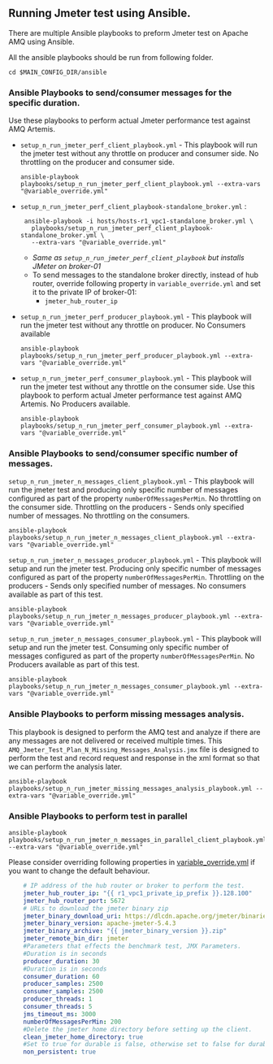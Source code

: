 ## Running Jmeter test using Ansible.

There are multiple Ansible playbooks to preform Jmeter test on Apache AMQ using Ansible.

All the ansible playbooks should be run from following folder.

```shell
cd $MAIN_CONFIG_DIR/ansible
```


### Ansible Playbooks to send/consumer messages for the specific duration.
Use these playbooks to perform actual Jmeter performance test against AMQ Artemis.


* `setup_n_run_jmeter_perf_client_playbook.yml` - This playbook will run the jmeter test without any throttle on producer and consumer side. 
No throttling on the producer and consumer side.

  ```shell
  ansible-playbook playbooks/setup_n_run_jmeter_perf_client_playbook.yml --extra-vars "@variable_override.yml"
  ```

* `setup_n_run_jmeter_perf_client_playbook-standalone_broker.yml` :
   ```shell
    ansible-playbook -i hosts/hosts-r1_vpc1-standalone_broker.yml \
      playbooks/setup_n_run_jmeter_perf_client_playbook-standalone_broker.yml \
      --extra-vars "@variable_override.yml"
   ```

  * _Same as `setup_n_run_jmeter_perf_client_playbook` but installs JMeter on broker-01_
  * To send messages to the standalone broker directly, instead of hub router, override following 
    property in `variable_override.yml` and set it to the private IP of broker-01:
    * `jmeter_hub_router_ip`

* `setup_n_run_jmeter_perf_producer_playbook.yml` - This playbook will run the jmeter test without any throttle on producer. 
No Consumers available

    ```shell
    ansible-playbook playbooks/setup_n_run_jmeter_perf_producer_playbook.yml --extra-vars "@variable_override.yml"
    ```

* `setup_n_run_jmeter_perf_consumer_playbook.yml` - This playbook will run the jmeter test without any throttle on the consumer side. Use this playbook to perform actual Jmeter performance test against AMQ Artemis.
No Producers available.

    ```shell
    ansible-playbook playbooks/setup_n_run_jmeter_perf_consumer_playbook.yml --extra-vars "@variable_override.yml"
    ```

### Ansible Playbooks to send/consumer specific number of messages.

`setup_n_run_jmeter_n_messages_client_playbook.yml` - This playbook will run the jmeter test and producing only specific number of messages configured as part of the property `numberOfMessagesPerMin`. No throttling on the consumer side. 
Throttling on the producers - Sends only specified number of messages. 
No throttling on the consumers. 

```shell
ansible-playbook playbooks/setup_n_run_jmeter_n_messages_client_playbook.yml --extra-vars "@variable_override.yml"
```

`setup_n_run_jmeter_n_messages_producer_playbook.yml` - This playbook will setup and run the jmeter test. Producing only specific number of messages configured as part of the property `numberOfMessagesPerMin`. 
Throttling on the producers - Sends only specified number of messages.
No consumers available as part of this test.

```shell
ansible-playbook playbooks/setup_n_run_jmeter_n_messages_producer_playbook.yml --extra-vars "@variable_override.yml"
```

`setup_n_run_jmeter_n_messages_consumer_playbook.yml` - This playbook will setup and run the jmeter test. Consuming only specific number of messages configured as part of the property `numberOfMessagesPerMin`.
No Producers available as part of this test.

```shell
ansible-playbook playbooks/setup_n_run_jmeter_n_messages_consumer_playbook.yml --extra-vars "@variable_override.yml"
```

### Ansible Playbooks to perform missing messages analysis.
This playbook is designed to perform the AMQ test and analyze if there are any messages are not delivered or received multiple times. This `AMQ_Jmeter_Test_Plan_N_Missing_Messages_Analysis.jmx` file is designed to perform the test and record request and response in the xml format so that we can perform the analysis later. 

```shell
ansible-playbook playbooks/setup_n_run_jmeter_missing_messages_analysis_playbook.yml --extra-vars "@variable_override.yml"
```

### Ansible Playbooks to perform test in parallel

```shell
ansible-playbook playbooks/setup_n_run_jmeter_n_messages_in_parallel_client_playbook.yml --extra-vars "@variable_override.yml"
```

Please consider overriding following properties in [variable_override.yml](variable_override.yml) if you want to change the default behaviour.
```yaml
    # IP address of the hub router or broker to perform the test.
    jmeter_hub_router_ip: "{{ r1_vpc1_private_ip_prefix }}.128.100"
    jmeter_hub_router_port: 5672
    # URLs to download the jmeter binary zip
    jmeter_binary_download_uri: https://dlcdn.apache.org/jmeter/binaries
    jmeter_binary_version: apache-jmeter-5.4.3
    jmeter_binary_archive: "{{ jmeter_binary_version }}.zip"
    jmeter_remote_bin_dir: jmeter    
    #Parameters that effects the benchmark test, JMX Parameters.
    #Duration is in seconds
    producer_duration: 30
    #Duration is in seconds
    consumer_duration: 60
    producer_samples: 2500
    consumer_samples: 2500
    producer_threads: 1
    consumer_threads: 5
    jms_timeout_ms: 3000
    numberOfMessagesPerMin: 200
    #Delete the jmeter home directory before setting up the client. 
    clean_jmeter_home_directory: true
    #Set to true for durable is false, otherwise set to false for durable is true. 
    non_persistent: true
```